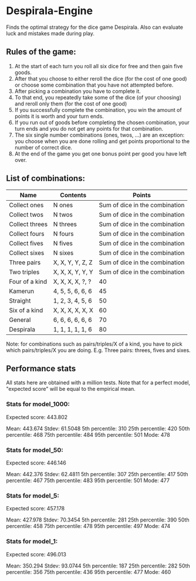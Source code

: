 # Despirala-Engine

Finds the optimal strategy for the dice game Despirala.
Also can evaluate luck and mistakes made during play.

## Rules of the game:

1. At the start of each turn you roll all six dice for free and then gain five goods.
2. After that you choose to either reroll the dice (for the cost of one good) or choose some combination that you have not attempted before.
3. After picking a combination you have to complete it.
4. To that end, you repeatedly take some of the dice (of your choosing) and reroll only them (for the cost of one good)
5. If you successfully complete the combination, you win the amount of points it is worth and your turn ends.
6. If you run out of goods before completing the chosen combination, your turn ends and you do not get any points for that combination.
7. The six single number combinations (ones, twos, ...) are an exception: you choose when you are done rolling and get points proportional to the number of correct dice.
8. At the end of the game you get one bonus point per good you have left over.

## List of combinations:

| Name | Contents | Points |
| ---- | ---- | ---- |
| Collect ones | N ones | Sum of dice in the combination |
| Collect twos | N twos | Sum of dice in the combination |
| Collect threes | N threes | Sum of dice in the combination |
| Collect fours | N fours | Sum of dice in the combination |
| Collect fives | N fives | Sum of dice in the combination |
| Collect sixes | N sixes | Sum of dice in the combination |
| Three pairs | X, X, Y, Y, Z, Z | Sum of dice in the combination |
| Two triples | X, X, X, Y, Y, Y | Sum of dice in the combination |
| Four of a kind | X, X, X, X, ?, ? | 40 |
| Kamerun | 4, 5, 5, 6, 6, 6 | 45 |
| Straight | 1, 2, 3, 4, 5, 6 | 50 |
| Six of a kind | X, X, X, X, X, X | 60 |
| General | 6, 6, 6, 6, 6, 6 | 70 |
| Despirala | 1, 1, 1, 1, 1, 6 | 80 |

Note: for combinations such as pairs/triples/X of a kind, you have to pick which pairs/triples/X you are doing.
E.g. Three pairs: threes, fives and sixes.

## Performance stats

All stats here are obtained with a million tests.
Note that for a perfect model, "expected score" will be equal to the empirical mean.

### Stats for model_1000:

Expected score: 443.802

Mean: 443.674
Stdev: 61.5048
5th percentile: 310
25th percentile: 420
50th percentile: 468
75th percentile: 484
95th percentile: 501
Mode: 478

### Stats for model_50:

Expected score: 446.146

Mean: 442.376
Stdev: 62.4811
5th percentile: 307
25th percentile: 417
50th percentile: 467
75th percentile: 483
95th percentile: 501
Mode: 477

### Stats for model_5:

Expected score: 457.178

Mean: 427.978
Stdev: 70.3454
5th percentile: 281
25th percentile: 390
50th percentile: 458
75th percentile: 478
95th percentile: 497
Mode: 474

### Stats for model_1:

Expected score: 496.013

Mean: 350.294
Stdev: 93.0744
5th percentile: 187
25th percentile: 282
50th percentile: 356
75th percentile: 436
95th percentile: 477
Mode: 460
